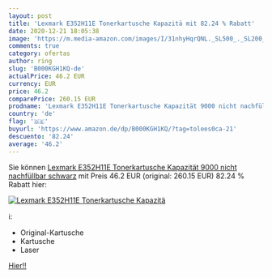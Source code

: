 ```yaml
---
layout: post
title: 'Lexmark E352H11E Tonerkartusche Kapazitä mit 82.24 % Rabatt'
date: 2020-12-21 18:05:38
image: 'https://m.media-amazon.com/images/I/31nhyHqrQNL._SL500_._SL200_.jpg'
comments: true
category: ofertas
author: ring
slug: 'B000KGH1KQ-de'
actualPrice: 46.2 EUR
currency: EUR
price: 46.2
comparePrice: 260.15 EUR
prodname: 'Lexmark E352H11E Tonerkartusche Kapazität 9000 nicht nachfüllbar  schwarz'
country: 'de'
flag: '🇩🇪'
buyurl: 'https://www.amazon.de/dp/B000KGH1KQ/?tag=tolees0ca-21'
descuento: '82.24'
average: '46.2'
---
```


Sie können [Lexmark E352H11E Tonerkartusche Kapazität 9000 nicht nachfüllbar  schwarz](https://www.amazon.de/dp/B000KGH1KQ/?tag=tolees0ca-21) mit Preis 46.2 EUR (original: 260.15 EUR) 82.24 % Rabatt hier:

[![Lexmark E352H11E Tonerkartusche Kapazitä](https://m.media-amazon.com/images/I/31nhyHqrQNL._SL500_._SL200_.jpg)](https://www.amazon.de/dp/B000KGH1KQ/?tag=tolees0ca-21)

ℹ️:

- Original-Kartusche
- Kartusche
- Laser

[Hier!!](https://www.amazon.de/dp/B000KGH1KQ/?tag=tolees0ca-21)
